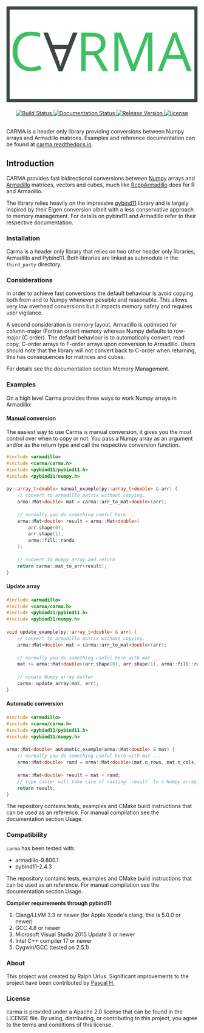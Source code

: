<div align="center">
  <img src="docs/source/carma_logo_small.png" alt="carma_logo"/>
</div>

<br/>

<div align="center">
  <!-- Build status -->
  <a href="https://travis-ci.com/RUrlus/carma">
    <img src="https://img.shields.io/travis/rurlus/carma/master.svg?style=for-the-badge" alt="Build Status"/>
  </a>
  <!-- Documentation status -->
  <a href="https://carma.readthedocs.io/en/latest/?badge=latest">
    <img src="https://readthedocs.org/projects/carma/badge/?version=latest&style=for-the-badge" alt="Documentation Status" />
  </a>
  <!-- Release version -->
  <a href="https://github.com/RUrlus/carma/releases">
    <img src="https://img.shields.io/github/v/release/RUrlus/carma.svg?style=for-the-badge" alt="Release Version" />
  </a>
  <!-- License -->
  <a href="https://github.com/RUrlus/carma/blob/master/LICENSE">
    <img src="https://img.shields.io/github/license/RUrlus/carma.svg?style=for-the-badge" alt="license"/>
  </a>
</div>

<br/>

CARMA is a header only library providing conversions between Numpy arrays and Armadillo matrices. Examples and reference documentation can be found at [carma.readthedocs.io](https://carma.readthedocs.io/).

## Introduction

CARMA provides fast bidirectional conversions between [Numpy](https://numpy.org) arrays and [Armadillo](http://arma.sourceforge.net/docs.html) matrices, vectors and cubes, much like [RcppArmadillo](https://github.com/RcppCore/RcppArmadillo) does for R and Armadillo.

The library relies heavily on the impressive [pybind11](https://pybind11.readthedocs.io/en/stable/intro.html) library and is largely inspired by their Eigen conversion albeit with a less conservative approach to memory management.
For details on pybind11 and Armadillo refer to their respective documentation.

### Installation

Carma is a header only library that relies on two other header only libraries, Armadillo and Pybind11.
Both libraries are linked as submodule in the `third_party` directory.

### Considerations

In order to achieve fast conversions the default behaviour is avoid copying both from and to Numpy whenever possible and reasonable.
This allows very low overhead conversions but it impacts memory safety and requires user vigilance.

A second consideration is memory layout. Armadillo is optimised for column-major (Fortran order) memory whereas Numpy defaults to row-major (C order).
The default behaviour is to automatically convert, read copy, C-order arrays to F-order arrays upon conversion to Armadillo. Users should note that the library will not convert back to C-order when returning, this has consequences for matrices and cubes.

For details see the documentation section Memory Management.

### Examples

On a high level Carma provides three ways to work Numpy arrays in Armadillo:

#### Manual conversion


The easiest way to use Carma is manual conversion, it gives you the most control over when to copy or not.
You pass a Numpy array as an argument and/or as the return type and call the respective conversion function.

```cpp
#include <armadillo>
#include <carma/carma.h>
#include <pybind11/pybind11.h>
#include <pybind11/numpy.h>

py::array_t<double> manual_example(py::array_t<double> & arr) {
    // convert to armadillo matrix without copying.
    arma::Mat<double> mat = carma::arr_to_mat<double>(arr);

    // normally you do something useful here ...
    arma::Mat<double> result = arma::Mat<double>(
        arr.shape(0),
        arr.shape(1),
        arma::fill::randu
    );

    // convert to Numpy array and return
    return carma::mat_to_arr(result);
}
```

#### Update array

```cpp
#include <armadillo>
#include <carma/carma.h>
#include <pybind11/pybind11.h>
#include <pybind11/numpy.h>

void update_example(py::array_t<double> & arr) {
    // convert to armadillo matrix without copying.
    arma::Mat<double> mat = carma::arr_to_mat<double>(arr);

    // normally you do something useful here with mat ...
    mat += arma::Mat<double>(arr.shape(0), arr.shape(1), arma::fill::randu);

    // update Numpy array buffer
    carma::update_array(mat, arr);
}
```

#### Automatic conversion

```cpp
#include <armadillo>
#include <carma/carma.h>
#include <pybind11/pybind11.h>
#include <pybind11/numpy.h>

arma::Mat<double> automatic_example(arma::Mat<double> & mat) {
    // normally you do something useful here with mat ...
    arma::Mat<double> rand = arma::Mat<double>(mat.n_rows, mat.n_cols, arma::fill::randu);

    arma::Mat<double> result = mat + rand;
    // type caster will take care of casting `result` to a Numpy array.
    return result;
}
```

The repository contains tests, examples and CMake build instructions that can be used as an reference.
For manual compilation see the documentation section Usage.

### Compatibility

`carma` has been tested with:

* armadillo-9.800.1
* pybind11-2.4.3

The repository contains tests, examples and CMake build instructions that can be used as an reference.
For manual compilation see the documentation section Usage.

**Compiler requirements through pybind11**

1. Clang/LLVM 3.3 or newer (for Apple Xcode's clang, this is 5.0.0 or newer)
2. GCC 4.8 or newer
3. Microsoft Visual Studio 2015 Update 3 or newer
4. Intel C++ compiler 17 or newer
5. Cygwin/GCC (tested on 2.5.1)

### About

This project was created by Ralph Urlus. Significant improvements to the project have been contributed by [Pascal H.](https://github.com/hpwxf)

### License

carma is provided under a Apache 2.0 license that can be found in the LICENSE file. By using, distributing, or contributing to this project, you agree to the terms and conditions of this license.
